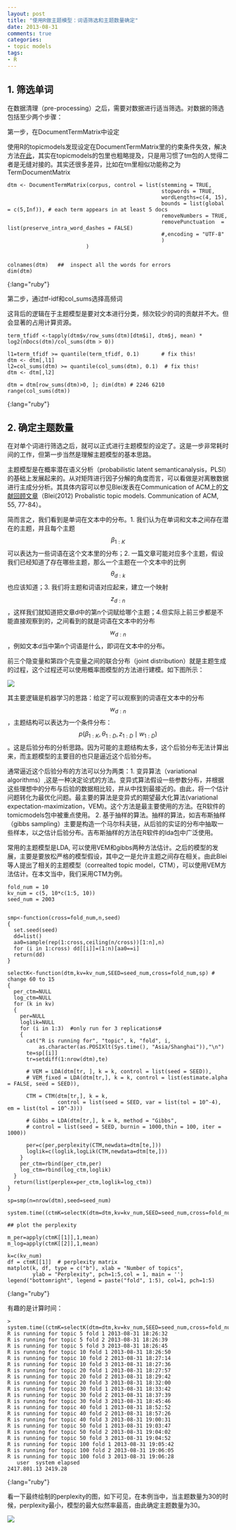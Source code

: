 ```yaml
---
layout: post
title: "使用R做主题模型：词语筛选和主题数量确定"
date: 2013-08-31 
comments: true
categories:
- topic models
tags:
- R
---
```


## 1. 筛选单词

在数据清理（pre-processing）之后，需要对数据进行适当筛选。对数据的筛选包括至少两个步骤：

第一步，在DocumentTermMatrix中设定

使用R的topicmodels发现设定在DocumentTermMatrix里的约束条件失效，解决方法[在此](http://stackoverflow.com/questions/13366897/r-documenttermmatrix-control-list-not-working)，其实在topicmodels的包里也粗略提及，只是用习惯了tm包的人觉得二者是无缝对接的。其实还很多差异，比如在tm里相似功能称之为TermDocumentMatrix

	dtm <- DocumentTermMatrix(corpus, control = list(stemming = TRUE,  
	                                                 stopwords = TRUE,
	                                                 wordLengths=c(4, 15),
	                                                 bounds = list(global = c(5,Inf)), # each term appears in at least 5 docs
	                                                 removeNumbers = TRUE,
	                                                 removePunctuation  = list(preserve_intra_word_dashes = FALSE)
	                                                 #,encoding = "UTF-8"
	                                                 )
	                         )


	colnames(dtm)   ##  inspect all the words for errors
	dim(dtm)
{:lang="ruby"}

第二步，通过tf-idf和col_sums选择高频词

这背后的逻辑在于主题模型是要对文本进行分类，频次较少的词的贡献并不大。但会显著的占用计算资源。

	term_tfidf <-tapply(dtm$v/row_sums(dtm)[dtm$i], dtm$j, mean) * log2(nDocs(dtm)/col_sums(dtm > 0))

	l1=term_tfidf >= quantile(term_tfidf, 0.1)       # fix this!
	dtm <- dtm[,l1]
	l2=col_sums(dtm) >= quantile(col_sums(dtm), 0.1)  # fix this!
	dtm <- dtm[,l2]

	dtm = dtm[row_sums(dtm)>0, ]; dim(dtm) # 2246 6210
	range(col_sums(dtm))
{:lang="ruby"}

## 2. 确定主题数量
在对单个词进行筛选之后，就可以正式进行主题模型的设定了。这是一步非常耗时间的工作，但第一步当然是理解主题模型的基本思路。

主题模型是在概率潜在语义分析（probabilistic latent semanticanalysis，PLSI）的基础上发展起来的。从对矩阵进行因子分解的角度而言，可以看做是对离散数据进行主成分分析。其具体内容可以参见Blei发表在Communication of ACM上的[文献回顾文章](http://cacm.acm.org/magazines/2012/4/147361-probabilistic-topic-models/fulltext)（Blei(2012) Probalistic topic models. Communication of ACM, 55, 77-84）。

简而言之，我们看到是单词在文本中的分布。1. 我们认为在单词和文本之间存在潜在的主题，并且每个主题$$β_{1:K}$$可以表达为一些词语在这个文本里的分布；2. 一篇文章可能对应多个主题，假设我们已经知道了存在哪些主题，那么一个主题在一个文本中的比例$$θ_{d:k}$$也应该知道；3. 我们将主题和词语对应起来，建立一个映射$$z_{d:n}$$，这样我们就知道把文章d中的第n个词赋给哪个主题；4.但实际上前三步都是不能直接观察到的，之间看到的就是词语在文本中的分布$$w_{d:n}$$ ，例如文本d当中第n个词语是什么，即词在文本中的分布。

前三个隐变量和第四个先变量之间的联合分布（joint distribution）就是主题生成的过程，这个过程还可以使用概率图模型的方法进行建模。如下图所示：

![](http://farm4.staticflickr.com/3756/9634040055_1bdc1c8013.jpg)


其主要逻辑是机器学习的思路：给定了可以观察到的词语在文本中的分布$$w_{d:n}$$，主题结构可以表达为一个条件分布：$$p(\beta _{1:K},\theta _{1:D},z_{1:D} \mid w_{1:D})$$。这是后验分布的分析思路。因为可能的主题结构太多，这个后验分布无法计算出来，而主题模型的主要目的也只是逼近这个后验分布。

通常逼近这个后验分布的方法可以分为两类：1. 变异算法（variational algorithms）,这是一种决定论式的方法。变异式算法假设一些参数分布，并根据这些理想中的分布与后验的数据相比较，并从中找到最接近的。由此，将一个估计问题转化为最优化问题。最主要的算法是变异式的期望最大化算法(variational expectation-maximization，VEM)。这个方法是最主要使用的方法。在R软件的tomicmodels包中被重点使用。 2. 基于抽样的算法。抽样的算法，如吉布斯抽样（gibbs sampling）主要是构造一个马尔科夫链，从后验的实证的分布中抽取一些样本，以之估计后验分布。吉布斯抽样的方法在R软件的lda包中广泛使用。

常用的主题模型是LDA, 可以使用VEM和gibbs两种方法估计。之后的模型的发展，主要是要放松严格的模型假设，其中之一是允许主题之间存在相关。由此Blei等人提出了相关的主题模型（correalted topic model，CTM），可以使用VEM方法估计。在本文当中，我们采用CTM为例。


	fold_num = 10
	kv_num = c(5, 10*c(1:5, 10))
	seed_num = 2003


	smp<-function(cross=fold_num,n,seed)
	{
	  set.seed(seed)
	  dd=list()
	  aa0=sample(rep(1:cross,ceiling(n/cross))[1:n],n)
	  for (i in 1:cross) dd[[i]]=(1:n)[aa0==i]
	  return(dd)
	}

	selectK<-function(dtm,kv=kv_num,SEED=seed_num,cross=fold_num,sp) # change 60 to 15
	{
	  per_ctm=NULL
	  log_ctm=NULL
	  for (k in kv)
	  {
	    per=NULL
	    loglik=NULL
	    for (i in 1:3)  #only run for 3 replications#
	    {
	      cat("R is running for", "topic", k, "fold", i,
	          as.character(as.POSIXlt(Sys.time(), "Asia/Shanghai")),"\n")
	      te=sp[[i]]
	      tr=setdiff(1:nrow(dtm),te)

	      # VEM = LDA(dtm[tr, ], k = k, control = list(seed = SEED)),
	      # VEM_fixed = LDA(dtm[tr,], k = k, control = list(estimate.alpha = FALSE, seed = SEED)),

	      CTM = CTM(dtm[tr,], k = k,
	                control = list(seed = SEED, var = list(tol = 10^-4), em = list(tol = 10^-3)))  

	      # Gibbs = LDA(dtm[tr,], k = k, method = "Gibbs",
	      # control = list(seed = SEED, burnin = 1000,thin = 100, iter = 1000))

	      per=c(per,perplexity(CTM,newdata=dtm[te,]))
	      loglik=c(loglik,logLik(CTM,newdata=dtm[te,]))
	    }
	    per_ctm=rbind(per_ctm,per)
	    log_ctm=rbind(log_ctm,loglik)
	  }
	  return(list(perplex=per_ctm,loglik=log_ctm))
	}

	sp=smp(n=nrow(dtm),seed=seed_num)

	system.time((ctmK=selectK(dtm=dtm,kv=kv_num,SEED=seed_num,cross=fold_num,sp=sp)))

	## plot the perplexity

	m_per=apply(ctmK[[1]],1,mean)
	m_log=apply(ctmK[[2]],1,mean)

	k=c(kv_num)
	df = ctmK[[1]]  # perplexity matrix
	matplot(k, df, type = c("b"), xlab = "Number of topics",
	        ylab = "Perplexity", pch=1:5,col = 1, main = '')       
	legend("bottomright", legend = paste("fold", 1:5), col=1, pch=1:5)
{:lang="ruby"}

有趣的是计算时间：

	> system.time((ctmK=selectK(dtm=dtm,kv=kv_num,SEED=seed_num,cross=fold_num,sp=sp)))
	R is running for topic 5 fold 1 2013-08-31 18:26:32
	R is running for topic 5 fold 2 2013-08-31 18:26:39
	R is running for topic 5 fold 3 2013-08-31 18:26:45
	R is running for topic 10 fold 1 2013-08-31 18:26:50
	R is running for topic 10 fold 2 2013-08-31 18:27:14
	R is running for topic 10 fold 3 2013-08-31 18:27:36
	R is running for topic 20 fold 1 2013-08-31 18:27:57
	R is running for topic 20 fold 2 2013-08-31 18:29:42
	R is running for topic 20 fold 3 2013-08-31 18:32:00
	R is running for topic 30 fold 1 2013-08-31 18:33:42
	R is running for topic 30 fold 2 2013-08-31 18:37:39
	R is running for topic 30 fold 3 2013-08-31 18:45:46
	R is running for topic 40 fold 1 2013-08-31 18:52:52
	R is running for topic 40 fold 2 2013-08-31 18:57:26
	R is running for topic 40 fold 3 2013-08-31 19:00:31
	R is running for topic 50 fold 1 2013-08-31 19:03:47
	R is running for topic 50 fold 2 2013-08-31 19:04:02
	R is running for topic 50 fold 3 2013-08-31 19:04:52
	R is running for topic 100 fold 1 2013-08-31 19:05:42
	R is running for topic 100 fold 2 2013-08-31 19:06:05
	R is running for topic 100 fold 3 2013-08-31 19:06:28
	   user  system elapsed
	2417.801.13 2419.28
{:lang="ruby"}

看一下最终绘制的perplexity的图，如下可见，在本例当中，当主题数量为30的时候，perplexity最小，模型的最大似然率最高，由此确定主题数量为30。

![](http://farm8.staticflickr.com/7290/9633619385_13a1472d1b.jpg)
